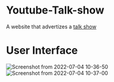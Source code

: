 # Youtube-Talk-show
A website that advertizes a [talk show](https://melody-talk.vercel.app) 

# User Interface

![Screenshot from 2022-07-04 10-36-50](https://user-images.githubusercontent.com/78966128/177142203-e3acddd0-bc3a-4a54-8102-114b2a45a723.png)
![Screenshot from 2022-07-04 10-37-00](https://user-images.githubusercontent.com/78966128/177142237-aede4e11-c2ac-4c2b-88a3-686437c05f23.png)
